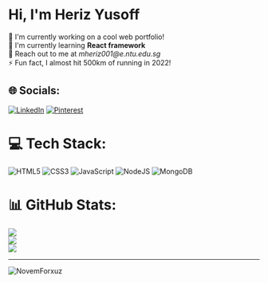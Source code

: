 <h1> Hi, I'm Heriz Yusoff </h1>
🔭 I'm currently working on a cool web portfolio!<br>
🌱 I'm currently learning <b>React framework</b> <br>
💬 Reach out to me at <em>mheriz001@e.ntu.edu.sg</em> <br>
⚡ Fun fact, I almost hit 500km of running in 2022!
<!--  🔥 Check all my projects on my website!-->


## 🌐 Socials:
[![LinkedIn](https://img.shields.io/badge/LinkedIn-%230077B5.svg?logo=linkedin&logoColor=white)](https://linkedin.com/in/heriz-yusoff) [![Pinterest](https://img.shields.io/badge/Pinterest-%23E60023.svg?logo=Pinterest&logoColor=white)](https://pinterest.com/muhpii04) 

# 💻 Tech Stack:
![HTML5](https://img.shields.io/badge/html5-%23E34F26.svg?style=for-the-badge&logo=html5&logoColor=white) ![CSS3](https://img.shields.io/badge/css3-%231572B6.svg?style=for-the-badge&logo=css3&logoColor=white) ![JavaScript](https://img.shields.io/badge/javascript-%23323330.svg?style=for-the-badge&logo=javascript&logoColor=%23F7DF1E) ![NodeJS](https://img.shields.io/badge/node.js-6DA55F?style=for-the-badge&logo=node.js&logoColor=white) ![MongoDB](https://img.shields.io/badge/MongoDB-%234ea94b.svg?style=for-the-badge&logo=mongodb&logoColor=white)
# 📊 GitHub Stats:
![](https://github-readme-stats.vercel.app/api?username=NovemForxuz&theme=tokyonight&hide_border=false&include_all_commits=true&count_private=true)<br/>
![](https://github-readme-streak-stats.herokuapp.com/?user=NovemForxuz&theme=tokyonight&hide_border=false)<br/>
![](https://github-readme-stats.vercel.app/api/top-langs/?username=NovemForxuz&theme=tokyonight&hide_border=false&include_all_commits=true&count_private=true&layout=compact)

---
<p align="left"> <img src="https://komarev.com/ghpvc/?username=NovemForxuz&label=Profile%20views&color=0e75b6&style=flat" alt="NovemForxuz" /> </p>

<!-- Proudly created with GPRM ( https://gprm.itsvg.in ) -->

<!-- Proudly created with GPRM ( https://gprm.itsvg.in ) -->
<!--
**NovemForxuz/NovemForxuz** is a ✨ _special_ ✨ repository because its `README.md` (this file) appears on your GitHub profile.

Here are some ideas to get you started:

- 🔭 I’m currently working on ...
- 🌱 I’m currently learning ...
- 👯 I’m looking to collaborate on ...
- 🤔 I’m looking for help with ...
- 💬 Ask me about ...
- 📫 How to reach me: ...
- 😄 Pronouns: ...
- ⚡ Fun fact: ...
-->
